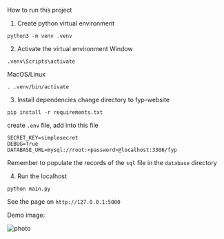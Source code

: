 How to run this project

1. Create python virtual environment

```shell
python3 -m venv .venv
```

2. Activate the virtual environment
   Window

```shell
.venv\Scripts\activate
```

MacOS/Linux

```shell
. .venv/bin/activate
```

3. Install dependencies
change directory to fyp-website
```shell
pip install -r requirements.txt
```

create `.env` file, add into this file 
```
SECRET_KEY=simplesecret
DEBUG=True
DATABASE_URL=mysql://root:<password>@localhost:3306/fyp
```
Remember to populate the records of the `sql` file in the `database` directory

4. Run the localhost
```shell
python main.py
```
See the page on `http://127.0.0.1:5000`

Demo image:

![photo]([http://url/to/img.png](https://github.com/ntvviktor/fyp-website/blob/main/demo.png)https://github.com/ntvviktor/fyp-website/blob/main/demo.png)
